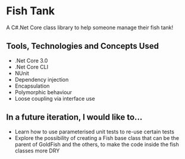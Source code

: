 # Fish Tank

A C#.Net Core class library to help someone manage their fish tank!

## Tools, Technologies and Concepts Used
- .Net Core 3.0
- .Net Core CLI
- NUnit
- Dependency injection
- Encapsulation
- Polymorphic behaviour
- Loose coupling via interface use

## In a future iteration, I would like to...
- Learn how to use parameterised unit tests to re-use certain tests
- Explore the possibility of creating a Fish base class that can be the parent of GoldFish and the others, to make the code inside the fish classes more DRY

